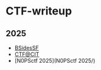 # CTF-writeup

## 2025
- [BSidesSF](https://github.com/isip-hs-whoami/CTF-writeup/tree/main/BSidesSF%202025)
- [CTF@CIT](https://github.com/isip-hs-whoami/CTF-writeup/tree/main/CTF%40CIT%202025)
- [N0PSctf 2025](N0PSctf 2025/)